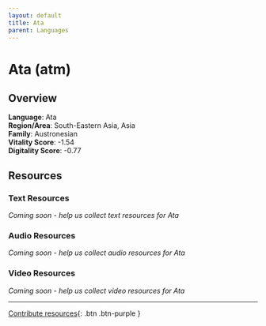 ```yaml
---
layout: default
title: Ata
parent: Languages
---
```


# Ata (atm)

## Overview

**Language**: Ata  
**Region/Area**: South-Eastern Asia, Asia  
**Family**: Austronesian  
**Vitality Score**: -1.54  
**Digitality Score**: -0.77  

## Resources

### Text Resources
*Coming soon - help us collect text resources for Ata*

### Audio Resources
*Coming soon - help us collect audio resources for Ata*

### Video Resources
*Coming soon - help us collect video resources for Ata*

---

[Contribute resources](https://fairtrain.github.io/){: .btn .btn-purple }
